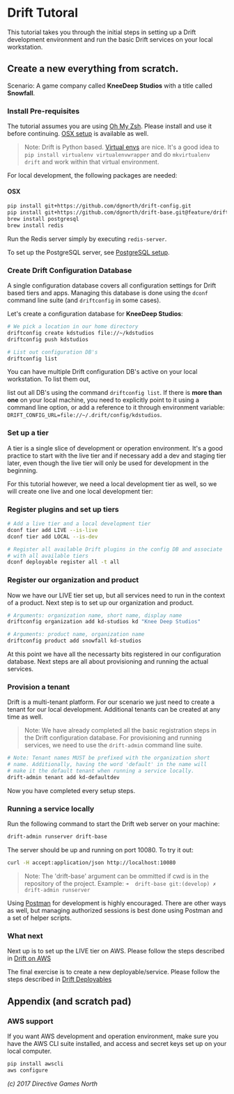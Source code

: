 # Drift TutoralThis tutorial takes you through the initial steps in setting up a Drift development environment and run the basic Drift services on your local workstation.## Create a new everything from scratch.Scenario: A game company called **KneeDeep Studios** with a title called **Snowfall**.### Install Pre-requisitesThe tutorial assumes you are using [Oh My Zsh](https://github.com/robbyrussell/oh-my-zsh). Please install and use it before continuing. [OSX setup](http://sourabhbajaj.com/mac-setup/iTerm/zsh.html) is available as well.
> Note: Drift is Python based. [Virtual envs](http://docs.python-guide.org/en/latest/dev/virtualenvs/) are nice. It's a good idea to `pip install virtualenv virtualenvwrapper` and do `mkvirtualenv drift` and work within that virtual environment.For local development, the following packages are needed:
#### OSX```bashpip install git+https://github.com/dgnorth/drift-config.gitpip install git+https://github.com/dgnorth/drift-base.git@feature/drift-configbrew install postgresqlbrew install redis```

Run the Redis server simply by executing `redis-server`.

To set up the PostgreSQL server, see [PostgreSQL setup](postgres-setup.md).### Create Drift Configuration DatabaseA single configuration database covers all configuration settings for Drift based tiers and apps. Managing this database is done using the `dconf` command line suite (and `driftconfig` in some cases).Let's create a configuration database for **KneeDeep Studios**:
```bash
# We pick a location in our home directory
driftconfig create kdstudios file://~/kdstudios
driftconfig push kdstudios

# List out configuration DB's
driftconfig list
```

You can have multiple Drift configuration DB's active on your local workstation. To list them out, 


list out all DB's using the command `driftconfig list`. If there is **more than one** on your local machine, you need to explicitly point to it using a command line option, or add a reference to it through environment variable: `DRIFT_CONFIG_URL=file://~/.drift/config/kdstudios`.

### Set up a tier
A tier is a single slice of development or operation environment. It's a good practice to start with the live tier and if necessary add a dev and staging tier later, even though the live tier will only be used for development in the beginning.

For this tutorial however, we need a local development tier as well, so we will create one live and one local development tier:


### Register plugins and set up tiers

```bash
# Add a live tier and a local development tier
dconf tier add LIVE --is-live
dconf tier add LOCAL --is-dev

# Register all available Drift plugins in the config DB and associate
# with all available tiers
dconf deployable register all -t all```


### Register our organization and product
Now we have our LIVE tier set up, but all services need to run in the context of a product. Next step is to set up our organization and product.

```bash
# Arguments: organization name, short name, display namedriftconfig organization add kd-studios kd "Knee Deep Studios"# Arguments: product name, organization namedriftconfig product add snowfall kd-studios```At this point we have all the necessarty bits registered in our configuration database. Next steps are all about provisioning and running the actual services.

### Provision a tenant
Drift is a multi-tenant platform. For our scenario we just need to create a tenant for our local development. Additional tenants can be created at any time as well.

> Note: We have already completed all the basic registration steps in the Drift configuration database. For provisioning and running services, we need to use the `drift-admin` command line suite.

```bash
# Note: Tenant names MUST be prefixed with the organization short
# name. Additionally, having the word 'default' in the name will
# make it the default tenant when running a service locally.
drift-admin tenant add kd-defaultdev
```
Now you have completed every setup steps.### Running a service locallyRun the following command to start the Drift web server on your machine:

```bash
drift-admin runserver drift-base
```

The server should be up and running on port 10080. To try it out:
```bash
curl -H accept:application/json http://localhost:10080
```

> Note: The 'drift-base' argument can be ommitted if cwd is in the repository of the project. Example: `➜  drift-base git:(develop) ✗ drift-admin runserver`

Using [Postman](https://www.getpostman.com/) for development is highly encouraged. There are other ways as well, but managing authorized sessions is best done using Postman and a set of helper scripts.

### What next
Next up is to set up the LIVE tier on AWS. Please follow the steps described in [Drift on AWS](drift-on-aws.md)

The final exercise is to create a new deployable/service. Please follow the steps described in [Drift Deployables](drift-deployables.md)


## Appendix (and scratch pad)

### AWS support
If you want AWS development and operation environment, make sure you have the AWS CLI suite installed, and access and secret keys set up on your local computer.

```bash
pip install awscli
aws configure

```


*(c) 2017 Directive Games North*